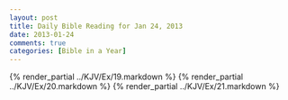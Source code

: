 ```yaml
---
layout: post
title: Daily Bible Reading for Jan 24, 2013
date: 2013-01-24
comments: true
categories: [Bible in a Year]
---
```

{% render_partial ../KJV/Ex/19.markdown %}
{% render_partial ../KJV/Ex/20.markdown %}
{% render_partial ../KJV/Ex/21.markdown %}
